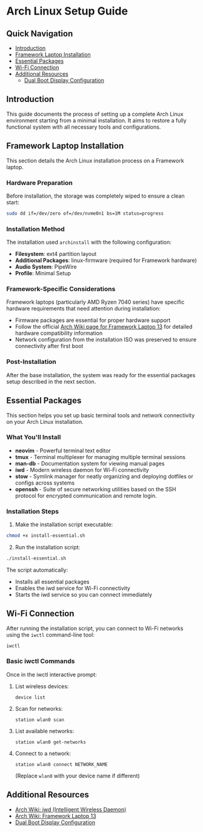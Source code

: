 # Arch Linux Setup Guide

## Quick Navigation

- [Introduction](#introduction)
- [Framework Laptop Installation](#framework-laptop-installation)
- [Essential Packages](#essential-packages)
- [Wi-Fi Connection](#wi-fi-connection)
- [Additional Resources](#additional-resources)
  - [Dual Boot Display Configuration](./tty/dual-display-boot.md)

## Introduction

This guide documents the process of setting up a complete Arch Linux environment starting from a minimal installation. It aims to restore a fully functional system with all necessary tools and configurations.

## Framework Laptop Installation

This section details the Arch Linux installation process on a Framework laptop.

### Hardware Preparation

Before installation, the storage was completely wiped to ensure a clean start:

```bash
sudo dd if=/dev/zero of=/dev/nvme0n1 bs=1M status=progress
```

### Installation Method

The installation used `archinstall` with the following configuration:

- **Filesystem**: ext4 partition layout
- **Additional Packages**: linux-firmware (required for Framework hardware)
- **Audio System**: PipeWire
- **Profile**: Minimal Setup

### Framework-Specific Considerations

Framework laptops (particularly AMD Ryzen 7040 series) have specific hardware requirements that need attention during installation:

- Firmware packages are essential for proper hardware support
- Follow the official [Arch Wiki page for Framework Laptop 13](https://wiki.archlinux.org/title/Framework_Laptop_13_(AMD_Ryzen_7040_Series)) for detailed hardware compatibility information
- Network configuration from the installation ISO was preserved to ensure connectivity after first boot

### Post-Installation

After the base installation, the system was ready for the essential packages setup described in the next section.

## Essential Packages

This section helps you set up basic terminal tools and network connectivity on your Arch Linux installation.

### What You'll Install

- **neovim** - Powerful terminal text editor
- **tmux** - Terminal multiplexer for managing multiple terminal sessions
- **man-db** - Documentation system for viewing manual pages
- **iwd** - Modern wireless daemon for Wi-Fi connectivity
- **stow** - Symlink manager for neatly organizing and deploying dotfiles or configs across systems
- **openssh** - Suite of secure networking utilities based on the SSH protocol for encrypted communication and remote login.

### Installation Steps

1. Make the installation script executable:

```bash
chmod +x install-essential.sh
```

2. Run the installation script:

```bash
./install-essential.sh
```

The script automatically:
- Installs all essential packages
- Enables the iwd service for Wi-Fi connectivity
- Starts the iwd service so you can connect immediately

## Wi-Fi Connection

After running the installation script, you can connect to Wi-Fi networks using the `iwctl` command-line tool:

```bash
iwctl
```

### Basic iwctl Commands

Once in the iwctl interactive prompt:

1. List wireless devices:
   ```
   device list
   ```

2. Scan for networks:
   ```
   station wlan0 scan
   ```

3. List available networks:
   ```
   station wlan0 get-networks
   ```

4. Connect to a network:
   ```
   station wlan0 connect NETWORK_NAME
   ```
   (Replace `wlan0` with your device name if different)

## Additional Resources

- [Arch Wiki: iwd (Intelligent Wireless Daemon)](https://wiki.archlinux.org/title/Iwd)
- [Arch Wiki: Framework Laptop 13](https://wiki.archlinux.org/title/Framework_Laptop_13_(AMD_Ryzen_7040_Series))
- [Dual Boot Display Configuration](./tty/dual-display-boot.md)
